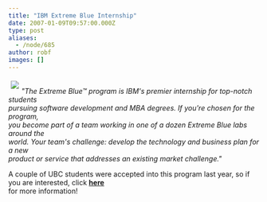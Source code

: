 ```yaml
---
title: "IBM Extreme Blue Internship"
date: 2007-01-09T09:57:00.000Z
type: post
aliases:
  - /node/685
author: robf
images: []
---
```


<div class="field field-name-body field-type-text-with-summary field-label-hidden"><div class="field-items"><div class="field-item even"><p><img src="https://www.ibm.com/i/v14/t/ibm-logo.gif" align="left" vspace="5" hspace="5"><br>
<i>&quot;The Extreme Blue&#x2122; program is IBM&apos;s premier internship for top-notch students<br>
pursuing software development and MBA degrees. If you&apos;re chosen for the program,<br>
you become part of a team working in one of a dozen Extreme Blue labs around the<br>
world. Your team&apos;s challenge: develop the technology and business plan for a new<br>
product or service that addresses an existing market challenge.&quot;</i></p>
<p>A couple of UBC students were accepted into this program last year, so if you are interested, click <a href="http://www-913.ibm.com/employment/us/extremeblue/index.html" target="_blank"><b>here</b></a><br>
for more information!</p>
</div></div></div>    <footer>
          </footer>
